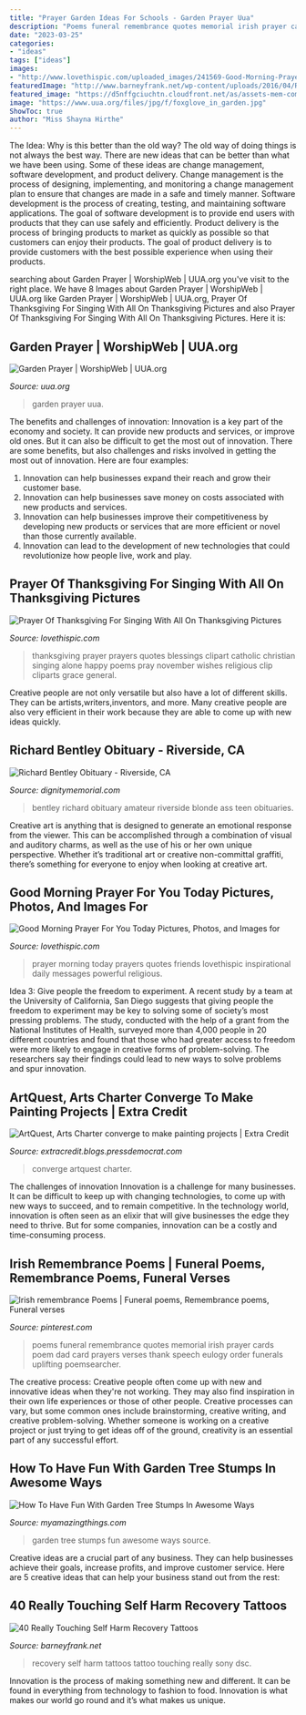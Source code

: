 ```yaml
---
title: "Prayer Garden Ideas For Schools - Garden Prayer Uua"
description: "Poems funeral remembrance quotes memorial irish prayer cards poem dad card prayers verses thank speech eulogy order funerals uplifting poemsearcher"
date: "2023-03-25"
categories:
- "ideas"
tags: ["ideas"]
images:
- "http://www.lovethispic.com/uploaded_images/241569-Good-Morning-Prayer-For-You-Today.jpg"
featuredImage: "http://www.barneyfrank.net/wp-content/uploads/2016/04/Really-Touching-Self-harm-recovery-tattoo-ideas-69.jpg"
featured_image: "https://d5nffgciuchtn.cloudfront.net/as/assets-mem-com/cmi/1/4/3/1/8701341/20190512_164147638_0_orig.jpg/-/richard-bentley-riverside-ca-obituary.jpg"
image: "https://www.uua.org/files/jpg/f/foxglove_in_garden.jpg"
ShowToc: true
author: "Miss Shayna Hirthe"
---
```



The Idea: Why is this better than the old way?
The old way of doing things is not always the best way. There are new ideas that can be better than what we have been using. Some of these ideas are change management, software development, and product delivery. Change management is the process of designing, implementing, and monitoring a change management plan to ensure that changes are made in a safe and timely manner. Software development is the process of creating, testing, and maintaining software applications. The goal of software development is to provide end users with products that they can use safely and efficiently. Product delivery is the process of bringing products to market as quickly as possible so that customers can enjoy their products. The goal of product delivery is to provide customers with the best possible experience when using their products.

	

		
searching about Garden Prayer | WorshipWeb | UUA.org you've visit to the right place. We have 8 Images about Garden Prayer | WorshipWeb | UUA.org like Garden Prayer | WorshipWeb | UUA.org, Prayer Of Thanksgiving For Singing With All On Thanksgiving Pictures and also Prayer Of Thanksgiving For Singing With All On Thanksgiving Pictures. Here it is:
		
    
## Garden Prayer | WorshipWeb | UUA.org

<img loading=lazy src="https://www.uua.org/files/jpg/f/foxglove_in_garden.jpg" onerror="this.onerror=null;this.src='https://tse3.mm.bing.net/th?id=OIP.zoVUIYW52yoo7oHGaC-qNQHaFj&amp;pid=15.1';" alt="Garden Prayer | WorshipWeb | UUA.org">

_Source: uua.org_

>garden prayer uua. 

	

The benefits and challenges of innovation:
Innovation is a key part of the economy and society. It can provide new products and services, or improve old ones. But it can also be difficult to get the most out of innovation. There are some benefits, but also challenges and risks involved in getting the most out of innovation. Here are four examples:
1. Innovation can help businesses expand their reach and grow their customer base.
2. Innovation can help businesses save money on costs associated with new products and services.
3. Innovation can help businesses improve their competitiveness by developing new products or services that are more efficient or novel than those currently available.
4. Innovation can lead to the development of new technologies that could revolutionize how people live, work and play.

    
## Prayer Of Thanksgiving For Singing With All On Thanksgiving Pictures

<img loading=lazy src="http://www.lovethispic.com/uploaded_images/215684-Prayer-Of-Thanksgiving-For-Singing-With-All-On-Thanksgiving_1447830873.png" onerror="this.onerror=null;this.src='https://tse2.mm.bing.net/th?id=OIP.zYB9ioKkxeu2tzwz5WBU3wHaEn&amp;pid=15.1';" alt="Prayer Of Thanksgiving For Singing With All On Thanksgiving Pictures">

_Source: lovethispic.com_

>thanksgiving prayer prayers quotes blessings clipart catholic christian singing alone happy poems pray november wishes religious clip cliparts grace general. 

	

Creative people are not only versatile but also have a lot of different skills. They can be artists,writers,inventors, and more. Many creative people are also very efficient in their work because they are able to come up with new ideas quickly.

    
## Richard Bentley Obituary - Riverside, CA

<img loading=lazy src="https://d5nffgciuchtn.cloudfront.net/as/assets-mem-com/cmi/1/4/3/1/8701341/20190512_164147638_0_orig.jpg/-/richard-bentley-riverside-ca-obituary.jpg" onerror="this.onerror=null;this.src='https://tse4.mm.bing.net/th?id=OIP.-gxduLRUSV1cwJV9dbEq8gHaKI&amp;pid=15.1';" alt="Richard Bentley Obituary - Riverside, CA">

_Source: dignitymemorial.com_

>bentley richard obituary amateur riverside blonde ass teen obituaries. 

	

Creative art is anything that is designed to generate an emotional response from the viewer. This can be accomplished through a combination of visual and auditory charms, as well as the use of his or her own unique perspective. Whether it’s traditional art or creative non-committal graffiti, there’s something for everyone to enjoy when looking at creative art.

    
## Good Morning Prayer For You Today Pictures, Photos, And Images For

<img loading=lazy src="http://www.lovethispic.com/uploaded_images/241569-Good-Morning-Prayer-For-You-Today.jpg" onerror="this.onerror=null;this.src='https://tse3.mm.bing.net/th?id=OIP.qDEa0eEwesy7--x6n3gWvAHaJ4&amp;pid=15.1';" alt="Good Morning Prayer For You Today Pictures, Photos, and Images for">

_Source: lovethispic.com_

>prayer morning today prayers quotes friends lovethispic inspirational daily messages powerful religious. 

	

Idea 3: Give people the freedom to experiment.
A recent study by a team at the University of California, San Diego suggests that giving people the freedom to experiment may be key to solving some of society’s most pressing problems. The study, conducted with the help of a grant from the National Institutes of Health, surveyed more than 4,000 people in 20 different countries and found that those who had greater access to freedom were more likely to engage in creative forms of problem-solving. The researchers say their findings could lead to new ways to solve problems and spur innovation.

    
## ArtQuest, Arts Charter Converge To Make Painting Projects | Extra Credit

<img loading=lazy src="http://extracredit.blogs.pressdemocrat.com/files/2012/05/art3.jpg" onerror="this.onerror=null;this.src='https://tse4.mm.bing.net/th?id=OIP.t9d5JiJByAGzNK3fcV8YfQHaFj&amp;pid=15.1';" alt="ArtQuest, Arts Charter converge to make painting projects | Extra Credit">

_Source: extracredit.blogs.pressdemocrat.com_

>converge artquest charter. 

	

The challenges of innovation
Innovation is a challenge for many businesses. It can be difficult to keep up with changing technologies, to come up with new ways to succeed, and to remain competitive. In the technology world, innovation is often seen as an elixir that will give businesses the edge they need to thrive. But for some companies, innovation can be a costly and time-consuming process.

    
## Irish Remembrance Poems | Funeral Poems, Remembrance Poems, Funeral Verses

<img loading=lazy src="https://i.pinimg.com/736x/34/1c/65/341c6567ae717bd095bc208e1af60e67.jpg" onerror="this.onerror=null;this.src='https://tse4.mm.bing.net/th?id=OIP.GN7zHlARJuu1OIfxb9aFOQAAAA&amp;pid=15.1';" alt="Irish remembrance Poems | Funeral poems, Remembrance poems, Funeral verses">

_Source: pinterest.com_

>poems funeral remembrance quotes memorial irish prayer cards poem dad card prayers verses thank speech eulogy order funerals uplifting poemsearcher. 

	

The creative process:
Creative people often come up with new and innovative ideas when they're not working. They may also find inspiration in their own life experiences or those of other people. Creative processes can vary, but some common ones include brainstorming, creative writing, and creative problem-solving. Whether someone is working on a creative project or just trying to get ideas off of the ground, creativity is an essential part of any successful effort.

    
## How To Have Fun With Garden Tree Stumps In Awesome Ways

<img loading=lazy src="http://myamazingthings.com/wp-content/uploads/2017/03/0bd65d7ade9bdbb63b78112421c29b28-683x1024.jpg" onerror="this.onerror=null;this.src='https://tse2.mm.bing.net/th?id=OIP.LtjjZwDwJ2mOy0GumqvumAHaLG&amp;pid=15.1';" alt="How To Have Fun With Garden Tree Stumps In Awesome Ways">

_Source: myamazingthings.com_

>garden tree stumps fun awesome ways source. 

	

Creative ideas are a crucial part of any business. They can help businesses achieve their goals, increase profits, and improve customer service. Here are 5 creative ideas that can help your business stand out from the rest:

    
## 40 Really Touching Self Harm Recovery Tattoos

<img loading=lazy src="http://www.barneyfrank.net/wp-content/uploads/2016/04/Really-Touching-Self-harm-recovery-tattoo-ideas-69.jpg" onerror="this.onerror=null;this.src='https://tse3.mm.bing.net/th?id=OIP.dCdbdZ2vVrsPw4wo6ydVFQHaJ4&amp;pid=15.1';" alt="40 Really Touching Self Harm Recovery Tattoos">

_Source: barneyfrank.net_

>recovery self harm tattoos tattoo touching really sony dsc. 

	

Innovation is the process of making something new and different. It can be found in everything from technology to fashion to food. Innovation is what makes our world go round and it’s what makes us unique.

